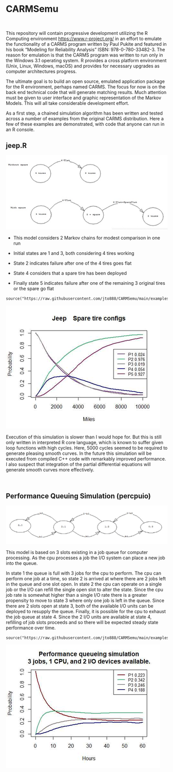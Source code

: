 CARMSemu
========

 

This repository will contain progressive development utilizing the R Computing
environment https://www.r-project.org/ in an effort to emulate the functionality
of a CARMS program written by Paul Pukite and featured in his book “Modeling for
Reliability Analysis” ISBN: 978-0-780-33482-3. The reason for emulation is that
the CARMS program was written to run only in the Windows 3.1 operating system. R
provides a cross platform environment (Unix, Linux, Windows, macOS) and provides
for necessary upgrades as computer architectures progress.

The ultimate goal is to build an open source, emulated application package for
the R environment, perhaps named CARMS. The focus for now is on the back end
technical code that will generate matching results. Much attention must be given
to user interface and graphic representation of the Markov Models. This will all
take considerable development effort.

As a first step, a chained simulation algorithm has been written and tested
across a number of examples from the original CARMS distribution. Here a few of
these examples are demonstrated, with code that anyone can run in an R console.

jeep.R
------

![](images/jeep_diagram.jpg)

-   This model considers 2 Markov chains for modest comparison in one run

-   Initial states are 1 and 3, both considering 4 tires working

-   State 2 indicates failure after one of the 4 tires goes flat

-   State 4 considers that a spare tire has been deployed

-   Finally state 5 indicates failure after one of the remaining 3 original
    tires or the spare go flat

~~~~~~~~~~~~~~~~~~~~~~~~~~~~~~~~~~~~~~~~~~~~~~~~~~~~~~~~~~~~~~~~~~~~~~~~~~~~~~~~
source("https://raw.githubusercontent.com/jto888/CARMSemu/main/examples/jeep.R")
~~~~~~~~~~~~~~~~~~~~~~~~~~~~~~~~~~~~~~~~~~~~~~~~~~~~~~~~~~~~~~~~~~~~~~~~~~~~~~~~

![](images/jeep.jpeg)

Execution of this simulation is slower than I would hope for. But this is still
only written in interpreted R core language, which is known to suffer given loop
functions with high cycles. Here, 5000 cycles seemed to be required to generate
pleasing smooth curves. In the future this simulation will be executed from
compiled C++ code with remarkably improved performance. I also suspect that
integration of the partial differential equations will generate smooth curves
more effectively.

 

Performance Queuing Simulation (percpuio)
-----------------------------------------

![](images/percpuio_diagram.jpg)

This model is based on 3 slots existing in a job queue for computer processing.
As the cpu processes a job the I/O system can place a new job into the queue.

In state 1 the queue is full with 3 jobs for the cpu to perform. The cpu can
perform one job at a time, so state 2 is arrived at where there are 2 jobs left
in the queue and one slot open. In state 2  the cpu can operate on a single job
or the I/O can refill the single open slot to alter the state. Since the cpu job
rate is somewhat higher than a single I/O rate there is a greater propensity to
move to state 3 where only one job is left in the queue. Since there are 2 slots
open at state 3, both of the available I/O units can be deployed to resupply the
queue. Finally, it is possible for the cpu to exhaust the job queue at state 4.
Since the 2 I/O units are available at state 4, refilling of job slots proceeds
and so there will be expected steady state performance over time.

~~~~~~~~~~~~~~~~~~~~~~~~~~~~~~~~~~~~~~~~~~~~~~~~~~~~~~~~~~~~~~~~~~~~~~~~~~~~~~~~
source("https://raw.githubusercontent.com/jto888/CARMSemu/main/examples/percpuio.R")
~~~~~~~~~~~~~~~~~~~~~~~~~~~~~~~~~~~~~~~~~~~~~~~~~~~~~~~~~~~~~~~~~~~~~~~~~~~~~~~~

![](images/percpuio.jpg)
